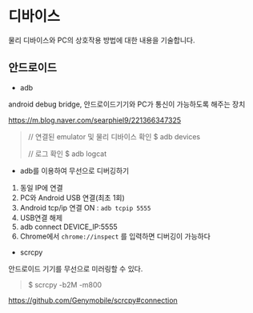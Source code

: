 # 디바이스

물리 디바이스와 PC의 상호작용 방법에 대한 내용을 기술합니다.

## 안드로이드

- adb

android debug bridge, 안드로이드기기와 PC가 통신이 가능하도록 해주는 장치

https://m.blog.naver.com/searphiel9/221366347325

> // 연결된 emulator 및 물리 디바이스 확인
> $ adb devices
> 
> // 로그 확인
> $ adb logcat

- adb를 이용하여 무선으로 디버깅하기

1. 동일 IP에 연결
2. PC와 Android USB 연결(최초 1회)
3. Android tcp/ip 연결 ON : `adb tcpip 5555`
4. USB연결 해제
5. adb connect DEVICE_IP:5555
6. Chrome에서 `chrome://inspect` 를 입력하면 디버깅이 가능하다

- scrcpy

안드로이드 기기를 무선으로 미러링할 수 있다.

> $ scrcpy -b2M -m800

https://github.com/Genymobile/scrcpy#connection

